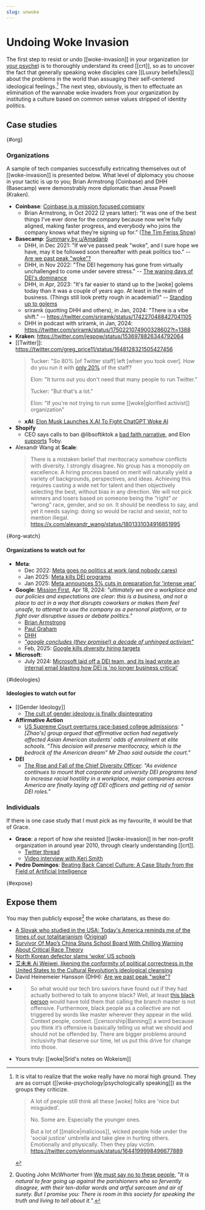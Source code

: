 ```yaml
---
slug: unwoke
---
```


# Undoing Woke Invasion

The first step to resist or undo [[woke-invasion]] in your organization (or [your psyche](https://archive.is/rUiwZ#selection-187.47-205.10)) is to thoroughly understand its creed [[crt]], so as to uncover the fact that generally speaking woke disciples care [[Luxury beliefs|less]] about the problems in the world than assuaging their self-centered ideological feelings.[^mhg] The next step, obviously, is then to effectuate an elimination of the wannabe woke invaders from your organization by instituting a culture based on common sense values stripped of identity politics.

[^mhg]: It is vital to realize that the woke really have no moral high ground. They are as corrupt ([[woke-psychology|psychologically speaking]]) as the groups they criticize.
    > A lot of people still think all these [woke] folks are 'nice but misguided'.
    > 
    > No. Some are. Especially the younger ones.
    > 
    > But a lot of [[malice|malicious]], wicked people hide under the 'social justice' umbrella and take glee in hurting others. Emotionally and physically. Then they play victim. https://twitter.com/elonmusk/status/1644199998496677889

## Case studies

{#org}
### Organizations

A sample of tech companies successfully extricating themselves out of [[woke-invasion]] is presented below. What level of diplomacy you choose in your tactic is up to you; Brian Armstrong (Coinbase) and DHH (Basecamp) were demonstrably more diplomatic than Jesse Powell (Kraken).

- **Coinbase**: [Coinbase is a mission focused company](https://blog.coinbase.com/coinbase-is-a-mission-focused-company-af882df8804)
	- Brian Armstrong, in Oct 2022 (2 years latter): “It was one of the best things I’ve ever done for the company because now we’re fully aligned, making faster progress, and everybody who joins the company knows what they’re signing up for.” ([The Tim Feriss Show](https://twitter.com/FrankAFetter/status/1740951131755524193))
- **Basecamp**: [Summary by u/Amadanb](https://old.reddit.com/r/TheMotte/comments/n3pe45/culture_war_roundup_for_the_week_of_may_03_2021/gwwj9vm/?context=3&sort=best)
	- DHH, in Dec 2021: "If we've passed peak "woke", and I sure hope we have, may it be followed soon thereafter with peak politics too." -- [Are we past peak "woke"?](https://world.hey.com/dhh/are-we-past-peak-woke-c313b7d1)
	- DHH, in Nov 2022: "The DEI hegemony has gone from virtually unchallenged to come under severe stress." -- [The waning days of DEI's dominance](https://world.hey.com/dhh/the-waning-days-of-dei-s-dominance-9a5b656c)
	- DHH, in Apr, 2023: "It's far easier to stand up to the [woke] golems today than it was a couple of years ago. At least in the realm of business. (Things still look pretty rough in academia!)" -- [Standing up to golems](https://world.hey.com/dhh/standing-up-to-golems-c98dd4a8)
  	- sriramk (quotting DHH and others), in Jan, 2024: "There is a vibe shift." -- https://twitter.com/sriramk/status/1742270488427041105
  	- DHH in podcast with sriramk, in Jan,  2024: https://twitter.com/sriramk/status/1750221074900328602?t=1388
- **Kraken**: https://twitter.com/jespow/status/1536978826344792064 
- [[Twitter]]: https://twitter.com/greg_price11/status/1648128321505427456
    > Tucker: "So 80% [of Twitter staff] left [when you took over]. How do you run it with [only 20%](https://twitter.com/elonmusk/status/1593899029531803649) of the staff?
    >
    > Elon: "It turns out you don't need that many people to run Twitter."
    > 
    > Tucker: "But that's a lot."
    > 
    > Elon: "If you're not trying to run some [[woke|glorified activist]] organization"
    - **xAI**: [Elon Musk Launches X.AI To Fight ChatGPT Woke AI](https://www.forbes.com/sites/martineparis/2023/04/16/elon-musk-launches-xai-to-fight-chatgpt-woke-ai-with-twitter-data/?sh=ae7c73151f82)
- **Shopify**
  - CEO says calls to ban @libsoftiktok a [bad faith narrative](https://twitter.com/tobi/status/1596440473849274369), and Elon [supports](https://twitter.com/elonmusk/status/1597185759316152320) Toby.
- Alexandr Wang at **Scale**:
  > There is a mistaken belief that meritocracy somehow conflicts with diversity. I strongly disagree. No group has a monopoly on excellence. A hiring process based on merit will naturally yield a variety of backgrounds, perspectives, and ideas. Achieving this requires casting a wide net for talent and then objectively selecting the best, without bias in any direction. We will not pick winners and losers based on someone being the “right” or “wrong” race, gender, and so on. It should be needless to say, and yet it needs saying: doing so would be racist and sexist, not to mention illegal. https://x.com/alexandr_wang/status/1801331034916851995


{#org-watch}
#### Organizations to watch out for

- **Meta**:
  - Dec 2022: [Meta goes no politics at work (and nobody cares)](https://world.hey.com/dhh/meta-goes-no-politics-at-work-and-nobody-cares-d6409209)
  - Jan 2025: [Meta kills DEI programs](https://www.axios.com/2025/01/10/meta-dei-programs-employees-trump)
  - Jan 2025: [Meta announces 5% cuts in preparation for 'intense year'](https://news.ycombinator.com/item?id=42700134)
- **Google**: [Mission First](https://blog.google/inside-google/company-announcements/building-ai-future-april-2024/), Apr 18, 2024: *"ultimately we are a workplace and our policies and expectations are clear: this is a business, and not a place to act in a way that disrupts coworkers or makes them feel unsafe, to attempt to use the company as a personal platform, or to fight over disruptive issues or debate politics."*
  - [Brian Armstrong](https://twitter.com/brian_armstrong/status/1781351372946022459)
  - [Paul Graham](https://twitter.com/paulg/status/1781329523155357914)
  - [DHH](https://twitter.com/dhh/status/1781299786236432737)
  - [*"google concludes (they promise!) a decade of unhinged activism"*](https://www.piratewires.com/p/mission-accomplished)
  - Feb, 2025: [Google kills diversity hiring targets](https://news.ycombinator.com/item?id=42954598)
- **Microsoft**:
  - July 2024: [Microsoft laid off a DEI team, and its lead wrote an internal email blasting how DEI is 'no longer business critical'](https://archive.is/p5Ewk)

{#ideologies}
#### Ideologies to watch out for

- [[Gender Ideology]]
  - [The cult of gender ideology is finally disintegrating](https://archive.is/20230609223701/https://www.telegraph.co.uk/columnists/2023/05/30/the-cult-of-gender-ideology-finally-crumbling/#selection-2957.4-2957.57)
- **Affirmative Action**
  - [US Supreme Court overturns race-based college admissions](https://www.bbc.com/news/world-us-canada-65886212): *"[Zhao's] group argued that affirmative action had negatively affected Asian American students' odds of enrolment at elite schools. "This decision will preserve meritocracy, which is the bedrock of the American dream" Mr Zhao said outside the court."*
- **DEI**
  - [The Rise and Fall of the Chief Diversity Officer](https://twitter.com/lhfang/status/1682414781020491776): *"As evidence continues to mount that corporate and university DEI programs tend to increase racial hostility in a workplace, major companies across America are finally laying off DEI officers and getting rid of senior DEI roles."*

### Individuals

If there is one case study that I must pick as my favourite, it would be that of Grace.

- **Grace**: a report of how she resisted [[woke-invasion]] in her non-profit organization in around year 2010, through clearly understanding [[crt]].
  - [Twitter thread](https://threadreaderapp.com/thread/1386739669866455043.html)
  - [Video interview with Keri Smith](https://odysee.com/@unsafe:f/deprogrammed-grace-surviving-a-woke:2?)
- **Pedro Domingos**: [Beating Back Cancel Culture: A Case Study from the Field of Artificial Intelligence](https://archive.ph/0yUs8)

{#expose}
## Expose them

You may then publicly expose[^no] the woke charlatans, as these do:

[^no]: Quoting John McWhorter from [We must say no to these people](https://world.hey.com/dhh/we-must-say-no-to-these-people-e0fb301c), "*It is natural to fear going up against the parishioners who so fervently disagree, with their ten-dollar words and artful sarcasm and air of surety. But I promise you: There is room in this society for speaking the truth and living to tell about it.*".

- [A Slovak who studied in the USA: Today's America reminds me of the times of our totalitarianism](https://translate.google.com/translate?sl=auto&tl=en&u=https://www.postoj.sk/77885/novy-clanok) ([Original](https://www.postoj.sk/77885/novy-clanok))
- [Survivor Of Mao’s China Stuns School Board With Chilling Warning About Critical Race Theory](https://www.dailywire.com/news/watch-survivor-of-maos-china-stuns-school-board-with-chilling-warning-about-critical-race-theory)
- [North Korean defector slams ‘woke’ US schools](https://nypost.com/2021/06/14/north-korean-defector-slams-woke-us-schools/)
- [艾未未  Ai Weiwei, likening the conformity of political correctness in the United States to the Cultural Revolution’s ideological cleansing](https://twitter.com/MargaretHoover/status/1460401404477124611) 
- David Heinemeier Hansson (DHH): [Are we past peak "woke"?](https://world.hey.com/dhh/are-we-past-peak-woke-c313b7d1)
- > So what would our tech bro saviors have found out if they had actually bothered to talk to anyone black? Well, at least [this black person](https://mooseyanon.medium.com/github-f-ck-your-name-change-de599033bbbe) would have told them that calling the branch master is not offensive. Furthermore, black people as a collective are not triggered by words like master wherever they appear in the wild. Context people, context. [[censorship|Banning]] a word because you think it’s offensive is basically telling us what we should and should not be offended by. There are bigger problems around inclusivity that deserve our time, let us put this drive for change into those.
- Yours truly: [[woke|Srid's notes on Wokeism]]

